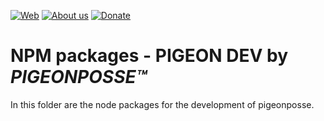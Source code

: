 <!--

██████╗ ██╗ ██████╗ ███████╗ ██████╗ ███╗   ██╗ 
██╔══██╗██║██╔════╝ ██╔════╝██╔═══██╗████╗  ██║ 
██████╔╝██║██║  ███╗█████╗  ██║   ██║██╔██╗ ██║ 
██╔═══╝ ██║██║   ██║██╔══╝  ██║   ██║██║╚██╗██║ 
██║     ██║╚██████╔╝███████╗╚██████╔╝██║ ╚████║ 
╚═╝     ╚═╝ ╚═════╝ ╚══════╝ ╚═════╝ ╚═╝  ╚═══╝ 
                                                
██████╗  ██████╗ ███████╗███████╗███████╗       
██╔══██╗██╔═══██╗██╔════╝██╔════╝██╔════╝       
██████╔╝██║   ██║███████╗███████╗█████╗         
██╔═══╝ ██║   ██║╚════██║╚════██║██╔══╝         
██║     ╚██████╔╝███████║███████║███████╗       
╚═╝      ╚═════╝ ╚══════╝╚══════╝╚══════╝       
                                                
                                                
                                                
█████╗█████╗█████╗█████╗█████╗█████╗█████╗█████╗
╚════╝╚════╝╚════╝╚════╝╚════╝╚════╝╚════╝╚════╝
                                                
                                                
                                                
██████╗ ██╗ ██████╗ ███████╗ ██████╗ ███╗   ██╗ 
██╔══██╗██║██╔════╝ ██╔════╝██╔═══██╗████╗  ██║ 
██████╔╝██║██║  ███╗█████╗  ██║   ██║██╔██╗ ██║ 
██╔═══╝ ██║██║   ██║██╔══╝  ██║   ██║██║╚██╗██║ 
██║     ██║╚██████╔╝███████╗╚██████╔╝██║ ╚████║ 
╚═╝     ╚═╝ ╚═════╝ ╚══════╝ ╚═════╝ ╚═╝  ╚═══╝ 
                                                
██████╗ ███████╗██╗   ██╗                       
██╔══██╗██╔════╝██║   ██║                       
██║  ██║█████╗  ██║   ██║                       
██║  ██║██╔══╝  ╚██╗ ██╔╝                       
██████╔╝███████╗ ╚████╔╝                        
╚═════╝ ╚══════╝  ╚═══╝                         
                                                                                       
CREATED BY ANGELO
FOR PIGEONPOSSE.COM

-->

[![Web](https://img.shields.io/badge/Web-grey?style=flat-square)](https://pigeonposse.com) 
[![About us](https://img.shields.io/badge/About-us-grey?style=flat-square)](https://pigeonposse.com/?popup=about) 
[![Donate](https://img.shields.io/badge/Donate-pink?style=flat-square)](https://pigeonposse.com/?popup=donate) 

# NPM packages - PIGEON DEV by _PIGEONPOSSE™_

In this folder are the node packages for the development of pigeonposse.